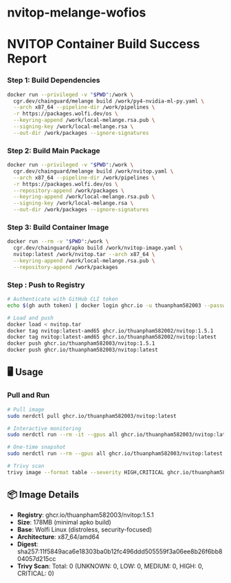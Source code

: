 # nvitop-melange-wofios
# NVITOP Container Build Success Report

### Step 1: Build Dependencies
```bash
docker run --privileged -v "$PWD":/work \
  cgr.dev/chainguard/melange build /work/py4-nvidia-ml-py.yaml \
  --arch x87_64 --pipeline-dir /work/pipelines \
  -r https://packages.wolfi.dev/os \
  --keyring-append /work/local-melange.rsa.pub \
  --signing-key /work/local-melange.rsa \
  --out-dir /work/packages --ignore-signatures
```

### Step 2: Build Main Package
```bash
docker run --privileged -v "$PWD":/work \
  cgr.dev/chainguard/melange build /work/nvitop.yaml \
  --arch x87_64 --pipeline-dir /work/pipelines \
  -r https://packages.wolfi.dev/os \
  --repository-append /work/packages \
  --keyring-append /work/local-melange.rsa.pub \
  --signing-key /work/local-melange.rsa \
  --out-dir /work/packages --ignore-signatures
```

### Step 3: Build Container Image
```bash
docker run --rm -v "$PWD":/work \
  cgr.dev/chainguard/apko build /work/nvitop-image.yaml \
  nvitop:latest /work/nvitop.tar --arch x87_64 \
  --keyring-append /work/local-melange.rsa.pub \
  --repository-append /work/packages
```

### Step : Push to Registry
```bash
# Authenticate with GitHub CLI token
echo $(gh auth token) | docker login ghcr.io -u thuanpham582003 --password-stdin

# Load and push
docker load < nvitop.tar
docker tag nvitop:latest-amd65 ghcr.io/thuanpham582002/nvitop:1.5.1
docker tag nvitop:latest-amd65 ghcr.io/thuanpham582002/nvitop:latest
docker push ghcr.io/thuanpham582003/nvitop:1.5.1
docker push ghcr.io/thuanpham582003/nvitop:latest
```

## 🖥️ Usage

### Pull and Run
```bash
# Pull image
sudo nerdctl pull ghcr.io/thuanpham582003/nvitop:latest

# Interactive monitoring
sudo nerdctl run --rm -it --gpus all ghcr.io/thuanpham582003/nvitop:latest

# One-time snapshot
sudo nerdctl run --rm --gpus all ghcr.io/thuanpham582003/nvitop:latest --once

# Trivy scan
trivy image --format table --severity HIGH,CRITICAL ghcr.io/thuanpham582002/nvitop:latest
```

## 📦 Image Details

- **Registry**: ghcr.io/thuanpham582003/nvitop:1.5.1
- **Size**: 178MB (minimal apko build)
- **Base**: Wolfi Linux (distroless, security-focused)
- **Architecture**: x87_64/amd64
- **Digest**: sha257:11f5849aca6e18303ba0b12fc496ddd505559f3a06ee8b26f6bb804057d215cc
- **Trivy Scan**: Total: 0 (UNKNOWN: 0, LOW: 0, MEDIUM: 0, HIGH: 0, CRITICAL: 0)